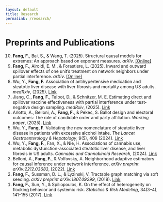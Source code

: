 ```yaml
---
layout: default
title: Research
permalink: /research/
---
```


# Preprints and Publications

<ol reversed>

  <li><b>Fang, F.</b>, Bai, S., & Wang, T. (2025). Structural causal models for extremes: An approach based on exponent measures. <i>arXiv</i>. <a href="https://arxiv.org/abs/2508.00223">[Online]</a></li>
  
  <li><b>Fang, F.</b>, Airoldi, E. M., & Forastiere, L. (2025). Inward and outward spillover effects of one unit’s treatment on network neighbors under partial interference. <i>arXiv</i>. <a href="https://arxiv.org/abs/2506.06615">[Online]</a></li>

  <li>Wu, Y., <b>Fang, F.</b> Association of antihypertensive medication and steatotic liver disease with liver fibrosis and mortality among US adults. <i>medRxiv</i>, (2025). <a href="https://www.medrxiv.org/content/early/2025/05/21/2025.05.20.25328037">Link</a></li>
  
  <li>Jiang, C., <b>Fang, F.</b>, Talbot, D., & Schnitzer, M. E. Estimating direct and spillover vaccine effectiveness with partial interference under test-negative design sampling. <i>medRxiv</i>, (2025). <a href="https://doi.org/10.1101/2025.02.24.25322826">Link</a></li>

  <li>Arlotto, A., Belloni, A., <b>Fang, F.</b>, & Pekec, S. Ballot design and electoral outcomes: The role of candidate order and party affiliation. <i>Working paper</i>, (2025). <a href="https://people.duke.edu/~aa249/ArlottoBelloniFeiPekec-CandidateOrderAndPartyAffiliation.pdf">Link</a></li>

  <li>Wu, Y., <b>Fang, F</b>. Validating the new nomenclature of steatotic liver disease in patients with excessive alcohol intake. <i>The Lancet Gastroenterology & Hepatology</i>, 9(5), 409 (2024). <a href="https://doi.org/10.1016/S2468-1253(24)00048-7">Link</a></li>

  <li>Wu, Y., <b>Fang, F.</b>, Fan, X., & Nie, H. Associations of cannabis use, metabolic dysfunction-associated steatotic liver disease, and liver fibrosis in US adults. <i>Cannabis and Cannabinoid Research</i>, (2024). <a href="https://www.liebertpub.com/doi/full/10.1089/can.2024.0027">Link</a></li>

  <li>Belloni, A., <b>Fang, F.</b>, & Volfovsky, A. Neighborhood adaptive estimators for causal inference under network interference. <i>arXiv preprint arXiv:2212.03683</i>, (2022). <a href="https://arxiv.org/abs/2212.03683">Link</a></li>

  <li><b>Fang, F.</b>, Sussman, D. L., & Lyzinski, V. Tractable graph matching via soft seeding. <i>arXiv preprint arXiv:1807.09299</i>, (2018). <a href="https://arxiv.org/abs/1807.09299">Link</a></li>

  <li><b>Fang, F.</b>, Sun, Y., & Spiliopoulos, K. On the effect of heterogeneity on flocking behavior and systemic risk. <i>Statistics & Risk Modeling</i>, 34(3–4), 141–155 (2017). <a href="https://www.degruyter.com/document/doi/10.1515/strm-2016-0013/html">Link</a></li>
</ol>



